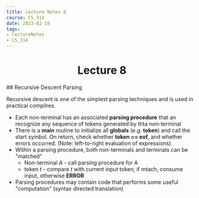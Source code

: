 ```yaml
---
title: Lecture Notes 8
course: CS_314
date: 2023-02-10
tags: 
- lectureNotes
- CS_314
---
```


<center><h1>Lecture 8</h1></center>
## Recursive Descent Parsing

Recursive descent is one of the simplest parsing techniques and is used in practical compilres.
- Each non-terminal has an associated **parsing procedure** that an recognize any sequence of tokens generated by thta non-terminal
- There is a **main** routine to initialize all **globals** (e.g: **token**) and call the start symbol. On return, check whether **token == eof**, and whether errors occurred. (Note: left-to-right evaluation of expressions)
- Within a parsing procedure, both non-terminals and terminals can be "matched"
	- Non-terminal $A$ - call parsing procedure for A
	- token $t$ - compare $t$ with current input token; if mtach, consume input, otherwise **ERROR**
- Parsing procedures may contain code that performs some useful "computation" (syntax directed translation)
